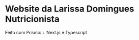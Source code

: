 # Website da Larissa Domingues Nutricionista

Feito com Prismic + Next.js e Typescript

[website]: https://larissadomingues.com.br/